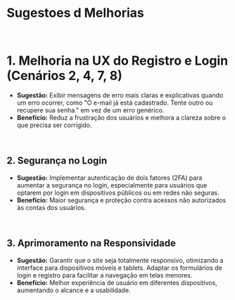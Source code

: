 # Sugestoes d Melhorias
<br/>

# 1. Melhoria na UX do Registro e Login (Cenários 2, 4, 7, 8)
   - **Sugestão:** Exibir mensagens de erro mais claras e explicativas quando um erro ocorrer, como "O e-mail já está cadastrado. Tente outro ou recupere sua senha." em vez de um erro genérico.
   - **Benefício:** Reduz a frustração dos usuários e melhora a clareza sobre o que precisa ser corrigido.
  <br/>

  ## 2. Segurança no Login
   - **Sugestão:** Implementar autenticação de dois fatores (2FA) para aumentar a segurança no login, especialmente para usuários que optarem por login em dispositivos públicos ou em redes não seguras.
   - **Benefício:** Maior segurança e proteção contra acessos não autorizados às contas dos usuários.
<br/>
 
  ## 3. Aprimoramento na Responsividade
   - **Sugestão:** Garantir que o site seja totalmente responsivo, otimizando a interface para dispositivos móveis e tablets. Adaptar os formulários de login e registro para facilitar a navegação em telas menores.
   - **Benefício:** Melhor experiência de usuário em diferentes dispositivos, aumentando o alcance e a usabilidade.
<br/>

 
